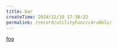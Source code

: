```yaml
---
title: bar
createTime: 2024/12/10 17:38:22
permalink: /record/utilityFunc/c4rvbbli/
---
```


[foo](./foo.md)
